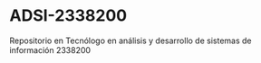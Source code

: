 # ADSI-2338200
Repositorio en Tecnólogo en análisis y desarrollo de sistemas de información 2338200
